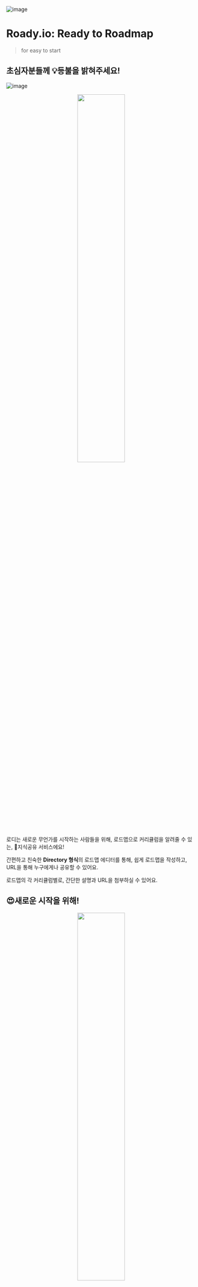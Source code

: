 ![image](https://user-images.githubusercontent.com/77221262/196167862-cdfb8c1d-adea-4d3b-804a-d2521a86a040.png)

# Roady.io: Ready to Roadmap
> for easy to start

## 초심자분들께 💡등불을 밝혀주세요!

![image](https://user-images.githubusercontent.com/77221262/196155399-f7a763fe-bfa0-4ebb-bb8f-fab5e7de394a.png)
<div align="center"><img src="https://user-images.githubusercontent.com/77221262/196154293-e8b237dc-99ca-49b6-a467-5922341d9d4a.png" width=50% /></div>

로디는 새로운 무언가를 시작하는 사람들을 위해, 로드맵으로 커리큘럼을 알려줄 수 있는, 🤯지식공유 서비스에요!

간편하고 친숙한 **Directory 형식**의 로드맵 에디터를 통해, 쉽게 로드맵을 작성하고, URL을 통해 누구에게나 공유할 수 있어요.

로드맵의 각 커리큘럼별로, 간단한 설명과 URL을 첨부하실 수 있어요.

## 😍새로운 시작을 위해!
<div align="center"><img src="https://user-images.githubusercontent.com/77221262/196158417-ca67e607-b115-49a5-a0cd-9ae54bd0ae62.png" width=50% /></div>

- 처음개발을 시작하시나요?
- 음식점을 차리려면 어떻게 해야할까요?

새로운 시작을 하는 모든 분들을 위해, 무엇부터 시작해야하는지 🗺️**로드맵**으로 편하게 보여줄게요!
## 🛤️새로운 경험을 위해!
<div align="center"><img src="https://user-images.githubusercontent.com/77221262/196166828-20bf0535-ecf6-4940-b9a5-becdddbbef8c.png" width=50% /></div>

- 홈트레이닝한번 해보실래요?
- 주변 카페탐방은 어떠신가요?

어떠한 상황에서든, 새로운 무언가를 시작한다면 로디가 💯**최고의 답안**이 될거에요.

## 🌱로디는 아직 성장중...
로디는 완벽한 서비스가아닌, 아직 **성장해나가는 프로덕트**에요!

혹시 로디를 통한 여정 도중에 오류를 발견하셧거나, 로디에게 바라는점이 있다면 얼마든지 피드백해주세요!

**Frontend**  `우디`, `오쯔`, `로빈`, `네이터`, `ioboy`

**Designer**  `라울`

**Backend**   `라울`
